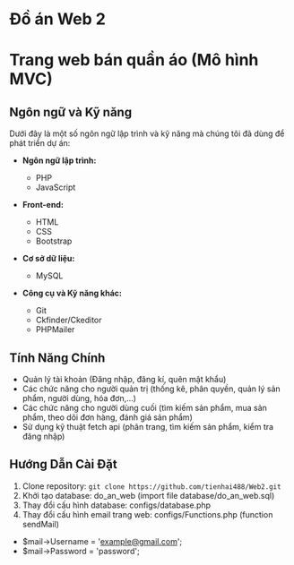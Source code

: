 # Đồ án Web 2
# Trang web bán quần áo (Mô hình MVC)

## Ngôn ngữ và Kỹ năng

Dưới đây là một số ngôn ngữ lập trình và kỹ năng mà chúng tôi đã dùng để phát triển dự án:
- **Ngôn ngữ lập trình:**
  - PHP
  - JavaScript
 
- **Front-end:**
  - HTML
  - CSS
  - Bootstrap
    
- **Cơ sở dữ liệu:**
  - MySQL

- **Công cụ và Kỹ năng khác:**
  - Git
  - Ckfinder/Ckeditor
  - PHPMailer

## Tính Năng Chính
  - Quản lý tài khoản (Đăng nhập, đăng kí, quên mật khẩu)
  - Các chức năng cho người quản trị (thống kê, phân quyền, quản lý sản phẩm, người dùng, hóa đơn,...)
  - Các chức năng cho người dùng cuối (tìm kiếm sản phẩm, mua sản phẩm, theo dõi đơn hàng, đánh giá sản phẩm)
  - Sử dụng kỹ thuật fetch api (phân trang, tìm kiếm sản phẩm, kiểm tra đăng nhập)

## Hướng Dẫn Cài Đặt
1. Clone repository: `git clone https://github.com/tienhai488/Web2.git` 
2. Khởi tạo database: do_an_web (import file database/do_an_web.sql)
3. Thay đổi cấu hình database: configs/database.php
4. Thay đổi cấu hình email trang web: configs/Functions.php (function sendMail)
  - $mail->Username   = 'example@gmail.com';      
  - $mail->Password   = 'password';  


